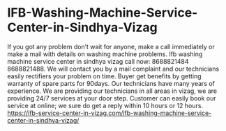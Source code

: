 # IFB-Washing-Machine-Service-Center-in-Sindhya-Vizag
 If you got any problem don’t wait for anyone, make a call immediately or make a mail with details on washing machine problems. Ifb washing machine service center in sindhya vizag  call now: 8688821484 8688821488. We will contact you by a mail complaint and our technicians easily rectifiers your problem on time. Buyer get benefits by getting warranty of spare parts for 90days. Our technicians have many years of experience. We are providing our technicians in all areas in vizag, we are providing 24/7 services at your door step. Customer can easily book our service at online; we sure do get a reply within 10 hours or 12 hours. https://ifb-service-center-in-vizag.com/ifb-washing-machine-service-center-in-sindhya-vizag/
